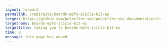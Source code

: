```yaml
---
layout: forward
permalink: /redirects/boards-mpfs-icicle-kit-es
target: https://github.com/polarfire-soc/polarfire-soc-documentation/tree/master/reference-designs-fpga-and-development-kits/icicle-kit-user-guide.md
targetname: boards-mpfs-icicle-kit-es
targettitle: taking you to boards-mpfs-icicle-kit-es
time: 0
message: this page has moved
---
```

